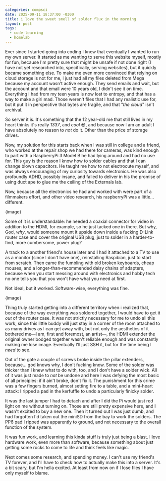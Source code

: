 ```yaml
---
categories: compsci
date: 2025-09-11 18:37:00 -0300
title: i love the sweet smell of solder flux in the morning
layout: post
tags:
  - code-learning
  - homelab
---
```

Ever since I started going into coding I knew that eventually I wanted to run my own server. It started as me wanting to serve this website myself, mostly for fun, because I'm pretty sure that might be unsafe if not done right (I have not yet researched into, specifically, serving websites), but it quickly became something else. To make me even more convinced that relying on cloud storage is not for me, I just had all my files deleted from Mega because my account wasn't active enough. They send emails and wait, but the account and that email were 10 years old, I didn't see it on time. Everything I had from my teen years is now lost to entropy, and that has a way to make a girl mad. Those weren't files that I had any realistic use for, but it put it in perspective that bytes are fragile, and that "*the cloud*" isn't archival.

So server it is. It's something that the 12 year-old me that still lives in my heart thinks it's really *1337*, and *cool* 😎, and because now I am an adult I have absolutely no reason to *not* do it. Other than the price of storage drives.

Now, my solution for this starts back when I was still in college and a friend, who worked at the repair shop we had there for cameras, was kind enough to part with a RaspberryPi 3 Model B he had lying around and had no use for. This guy is the reason I know how to solder cables and that I can change blown capacitors. He taught me how to not electrocute myself, and was always encouraging of my curiosity towards electronics. He was also profoundly ADHD, possibly insane, and failed to deliver in his the promise of using duct ape to glue me the ceiling of the Externals lab.

Now, because all the electronics he had and worked with were part of a filmmakers effort, and other video research, his raspberryPi was a little... different.

{image}

Some of it is understandable: he needed a coaxial connector for video in addition to the HDMI, for example, so he just tacked one in there. But why, God, *why*, would someone mount it upside down inside a fucking D-Link router case and cover the original USB plug, just to solder in a harder-to-find, more cumbersome, power plug?

A track to a another friend's house later and I had it attached to a TV to use as a monitor (since I don't have one), reinstalling Raspibian, just to start from scratch. Then came the fumbling with old broken keyboards, cheap mouses, and a longer-than-recommended daisy chains of adapters, because when you start messing around with electronics and hobby tech no one tells you that you won't have what you need at first.

Not ideal, but it worked. Software-wise, everything was fine.

{image}

Thing truly started getting into a different territory when i realized that, because of the way everything was soldered together, I would have to get it *out* of the router case. It was not strictly necessary for me to undo all this work, since this little buddy will just stay in a corner of the room attached to as many drives as I can get away with, but not only the aesthetics of it bothered me—I am, first and foremost, an artist—, the HDMI extender the original owner bodged together wasn't reliable enough and was constantly making me lose image. Eventually I'll just SSH it, but for the time being I *need* to see.

Out of the gate a couple of screws broke inside the pillar extenders, because... god knows why, I don't fucking know. Some of the solder was thicker than I knew what to do with, too, and I don't have a solder wick. All of it was just made to *not* be undone and here I was defying the most basic of all principles: if it ain't broke, don't fix it. The punishment for this crime was a few fingers burned, almost setting fire to a table, and a mini-heart attack: I ripped a pad in the kerfuffle to undo a particularly finicky solder.

It was the last jumper I had to detach and after I did the Pi would just red light on me without turning on. Those are still pretty expensive here, and I wasn't excited to buy a new one. Then it turned out I was just dumb, and had forgotten I'd taken out the miniSD from the bay to work the solders. The PP6 pad I ripped was apparently to ground, and not necessary to the overall function of the system.

It was fun work, and learning this kinda stuff is truly just being a blast. I love hardware work, even more than software, because something about just getting some rocks to come to life and think feels like magic.

Next comes some research, and spending money. I can't use my friend's TV forever, and I'll have to check how to actually make this into a server. It's a bit scary, but I'm hella excited. At least from now on if I lose files I have only myself to blame.